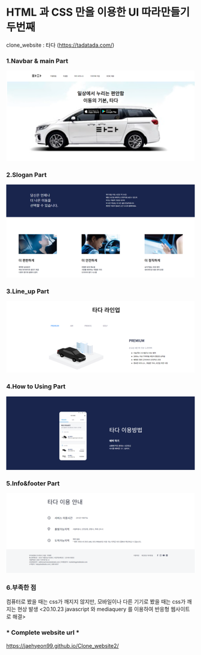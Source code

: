 # HTML 과 CSS 만을 이용한 UI 따라만들기 두번째
clone_website : 타다 (https://tadatada.com/)

### 1.Navbar & main Part
<img src ="https://github.com/jaehyeon99/Clone_website2/blob/main/img/nav.PNG?raw=true">

### 2.Slogan Part
<img src ="https://github.com/jaehyeon99/Clone_website2/blob/main/img/slogan.PNG?raw=true">

### 3.Line_up Part
<img src ="https://github.com/jaehyeon99/Clone_website2/blob/main/img/line_up.PNG?raw=true">

### 4.How to Using Part
<img src ="https://github.com/jaehyeon99/Clone_website2/blob/main/img/method.PNG?raw=true">

### 5.Info&footer Part
<img src ="https://github.com/jaehyeon99/Clone_website2/blob/main/img/info_footer.PNG?raw=true">

### 6.부족한 점
컴퓨터로 봤을 때는 css가 깨지지 않지만, 모바일이나 다른 기기로 봤을 때는 css가 깨지는 현상 발생
<20.10.23 javascript 와 mediaquery 를 이용하여 반응형 웹사이트로 해결>

### * Complete website url *
https://jaehyeon99.github.io/Clone_website2/

